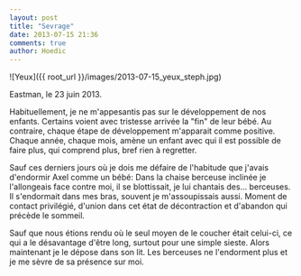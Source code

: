 ```yaml
---
layout: post
title: "Sevrage"
date: 2013-07-15 21:36
comments: true
author: Hoedic
---
```


![Yeux]({{ root_url }}/images/2013-07-15_yeux_steph.jpg)
<div class="photoattrib">Eastman, le 23 juin 2013.</div>

Habituellement, je ne m'appesantis pas sur le développement de nos enfants. Certains voient avec tristesse arrivée la "fin" de leur bébé. Au contraire, chaque étape de développement m'apparait comme positive. Chaque année, chaque mois, amène un enfant avec qui il est possible de faire plus, qui comprend plus, bref rien à regretter.

Sauf ces derniers jours où je dois me défaire de l'habitude que j'avais d'endormir Axel comme un bébé: Dans la chaise berceuse inclinée je l'allongeais face contre moi, il se blottissait, je lui chantais des... berceuses. Il s'endormait dans mes bras, souvent je m'assoupissais aussi. Moment de contact privilégié, d'union dans cet état de décontraction et d'abandon qui précède le sommeil.

Sauf que nous étions rendu où le seul moyen de le coucher était celui-ci, ce qui a le désavantage d'être long, surtout pour une simple sieste. Alors maintenant je le dépose dans son lit. Les berceuses ne l'endorment plus et je me sèvre de sa présence sur moi.
